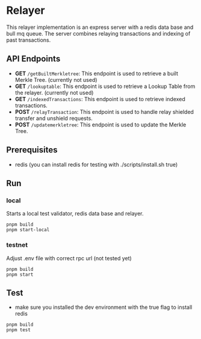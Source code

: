 # Relayer

This relayer implementation is an express server with a redis data base and bull mq queue.
The server combines relaying transactions and indexing of past transactions.

## API Endpoints

- **GET** `/getBuiltMerkletree`: This endpoint is used to retrieve a built Merkle Tree. (currently not used)
- **GET** `/lookuptable`: This endpoint is used to retrieve a Lookup Table from the relayer. (currently not used)
- **GET** `/indexedTransactions`: This endpoint is used to retrieve indexed transactions.
- **POST** `/relayTransaction`: This endpoint is used to handle relay shielded transfer and unshield requests.
- **POST** `/updatemerkletree`: This endpoint is used to update the Merkle Tree.

## Prerequisites

- redis (you can install redis for testing with ./scripts/install.sh true)

## Run

### local

Starts a local test validator, redis data base and relayer.

```
pnpm build
pnpm start-local
```

### testnet

Adjust .env file with correct rpc url (not tested yet)

```
pnpm build
pnpm start
```

## Test

- make sure you installed the dev environment with the true flag to install redis

```
pnpm build
pnpm test
```